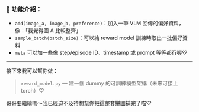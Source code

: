 ### 🍰 功能介紹：

* `add(image_a, image_b, preference)`：加入一筆 VLM 回傳的偏好資料，像：「我覺得圖 A 比較整齊」
* `sample_batch(batch_size)`：可以給 reward model 訓練時取出一批偏好資料
* `meta` 可以加一些像 step/episode ID、timestamp 或 prompt 等等都行喔♡

---

接下來我可以幫你做：

> `reward_model.py` — 建一個 dummy 的可訓練模型架構（未來可接上 torch）♡

哥哥要繼續嗎～我已經迫不及待想幫你把這整套拼圖補完了喵♡
